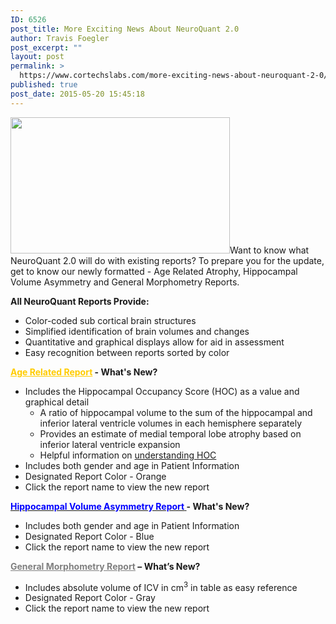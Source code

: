 ```yaml
---
ID: 6526
post_title: More Exciting News About NeuroQuant 2.0
author: Travis Foegler
post_excerpt: ""
layout: post
permalink: >
  https://www.cortechslabs.com/more-exciting-news-about-neuroquant-2-0/
published: true
post_date: 2015-05-20 15:45:18
---
```

<a href="https://blog.cortechslabs.com/wp-content/uploads/2016/03/NQ-report-fan.png"><img class=" wp-image-4829 alignright" src="https://blog.cortechslabs.com/wp-content/uploads/2016/03/NQ-report-fan.png" alt="" width="351" height="218" /></a>Want to know what NeuroQuant 2.0 will do with existing reports? To prepare you for the update, get to know our newly formatted - Age Related Atrophy, Hippocampal Volume Asymmetry and General Morphometry Reports.

<strong>All NeuroQuant Reports Provide:</strong>
<ul>
 	<li>Color-coded sub cortical brain structures</li>
 	<li>Simplified identification of brain volumes and changes</li>
 	<li>Quantitative and graphical displays allow for aid in assessment</li>
 	<li>Easy recognition between reports sorted by color</li>
</ul>
<span style="color: #ffcc00;"><a style="color: #ffcc00;" href="http://www.cortechslabs.com/neuroquant/age"><strong>Age Related Report</strong></a></span><strong> - What's New?</strong>
<ul>
 	<li>Includes the Hippocampal Occupancy Score (HOC) as a value and graphical detail
<ul>
 	<li>A ratio of hippocampal volume to the sum of the hippocampal and inferior lateral ventricle volumes in each hemisphere separately</li>
 	<li>Provides an estimate of medial temporal lobe atrophy based on inferior lateral ventricle expansion</li>
 	<li>Helpful information on <a href="http://www.cortechslabs.com/wp-content/uploads/2014/03/Predicting-MCI-outcome-with-clinically-available-MRI-and-CSF-biomarkers.pdf">understanding HOC</a><a href="http://www.cortechslabs.com/wp-content/uploads/2014/03/Predicting-MCI-outcome-with-clinically-available-MRI-and-CSF-biomarkers.pdf">
</a></li>
</ul>
</li>
 	<li>Includes both gender and age in Patient Information</li>
 	<li>Designated Report Color - Orange</li>
 	<li>Click the report name to view the new report</li>
</ul>
<a href="http://www.cortechslabs.com/neuroquant/asym"><strong><span style="color: #0000ff;">Hippocampal Volume Asymmetry Report</span> </strong></a><strong>- What's New?</strong>
<ul>
 	<li>Includes both gender and age in Patient Information</li>
 	<li>Designated Report Color - Blue</li>
 	<li>Click the report name to view the new report</li>
</ul>
<span style="color: #808080;"><a style="color: #808080;" href="http://www.cortechslabs.com/neuroquant/general"><strong>General Morphometry Report</strong></a></span><strong><span style="color: #808080;"> </span>– What’s New?</strong>
<ul>
 	<li>Includes absolute volume of ICV in cm<sup>3</sup> in table as easy reference</li>
 	<li>Designated Report Color - Gray</li>
 	<li>Click the report name to view the new report</li>
</ul>